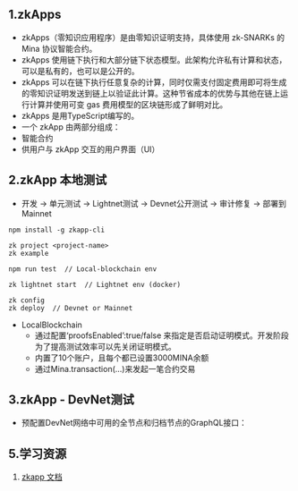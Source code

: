 
## 1.zkApps
* zkApps（零知识应用程序）是由零知识证明支持，具体使用 zk-SNARKs 的 Mina 协议智能合约。
* zkApps 使用链下执行和大部分链下状态模型。此架构允许私有计算和状态，可以是私有的，也可以是公开的。
* zkApps 可以在链下执行任意复杂的计算，同时仅需支付固定费用即可将生成的零知识证明发送到链上以验证此计算。这种节省成本的优势与其他在链上运行计算并使用可变 gas 费用模型的区块链形成了鲜明对比。
* zkApps 是用TypeScript编写的。
* 一个 zkApp 由两部分组成：
 * 智能合约
 * 供用户与 zkApp 交互的用户界面（UI）

## 2.zkApp 本地测试
* 开发 -> 单元测试 -> Lightnet测试 -> Devnet公开测试 -> 审计修复 -> 部署到Mainnet
```
npm install -g zkapp-cli

zk project <project-name>
zk example

npm run test  // Local-blockchain env

zk lightnet start  // Lightnet env (docker)

zk config
zk deploy  // Devnet or Mainnet
```

* LocalBlockchain
  * 通过配置‘proofsEnabled’:true/false 来指定是否启动证明模式。开发阶段为了提高测试效率可以先关闭证明模式。
  * 内置了10个账户，且每个都已设置3000MINA余额
  * 通过Mina.transaction(...)来发起一笔合约交易
  

## 3.zkApp - DevNet测试 
* 预配置DevNet网络中可用的全节点和归档节点的GraphQL接口： 

## 5.学习资源
1. [zkapp 文档](https://docs.minaprotocol.com/zkapps/writing-a-zkapp)
